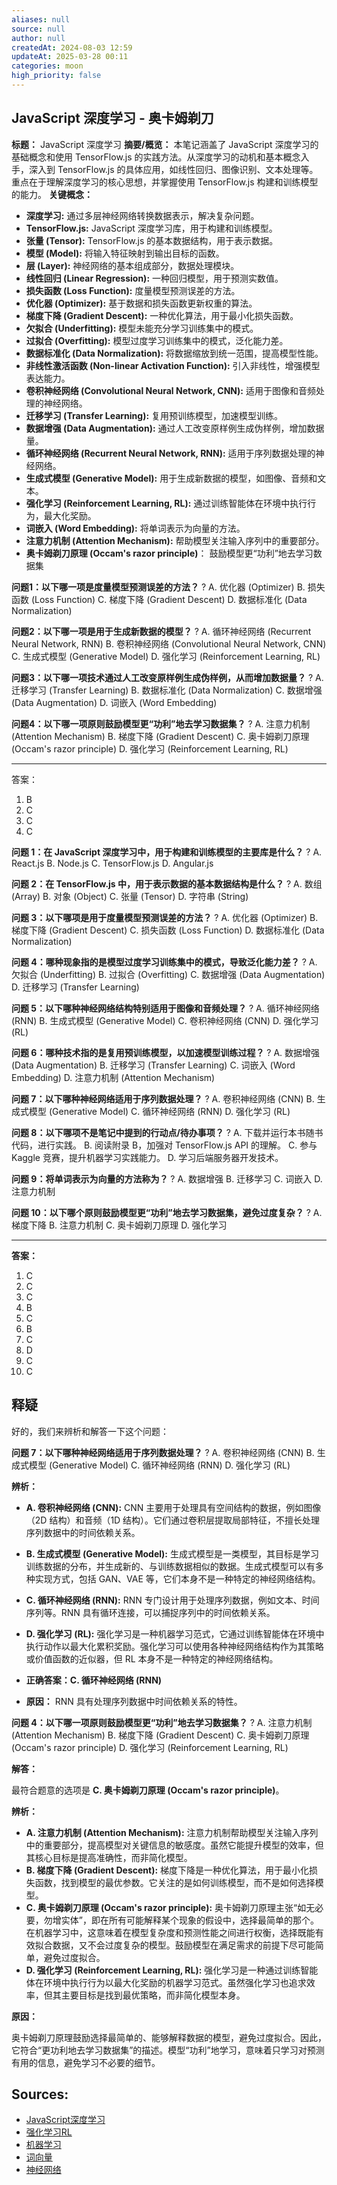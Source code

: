 ```yaml
---
aliases: null
source: null
author: null
createdAt: 2024-08-03 12:59
updateAt: 2025-03-28 00:11
categories: moon
high_priority: false
---
```


## JavaScript 深度学习 - 奥卡姆剃刀


**标题：** JavaScript 深度学习
**摘要/概览：**
本笔记涵盖了 JavaScript 深度学习的基础概念和使用 TensorFlow.js 的实践方法。从深度学习的动机和基本概念入手，深入到 TensorFlow.js 的具体应用，如线性回归、图像识别、文本处理等。重点在于理解深度学习的核心思想，并掌握使用 TensorFlow.js 构建和训练模型的能力。
**关键概念：**

- **深度学习:** 通过多层神经网络转换数据表示，解决复杂问题。
- **TensorFlow.js:** JavaScript 深度学习库，用于构建和训练模型。
- **张量 (Tensor):** TensorFlow.js 的基本数据结构，用于表示数据。
- **模型 (Model):** 将输入特征映射到输出目标的函数。
- **层 (Layer):** 神经网络的基本组成部分，数据处理模块。
- **线性回归 (Linear Regression):** 一种回归模型，用于预测实数值。
- **损失函数 (Loss Function):** 度量模型预测误差的方法。
- **优化器 (Optimizer):** 基于数据和损失函数更新权重的算法。
- **梯度下降 (Gradient Descent):** 一种优化算法，用于最小化损失函数。
- **欠拟合 (Underfitting):** 模型未能充分学习训练集中的模式。
- **过拟合 (Overfitting):** 模型过度学习训练集中的模式，泛化能力差。
- **数据标准化 (Data Normalization):** 将数据缩放到统一范围，提高模型性能。
- **非线性激活函数 (Non-linear Activation Function):** 引入非线性，增强模型表达能力。
- **卷积神经网络 (Convolutional Neural Network, CNN):** 适用于图像和音频处理的神经网络。
- **迁移学习 (Transfer Learning):** 复用预训练模型，加速模型训练。
- **数据增强 (Data Augmentation):** 通过人工改变原样例生成伪样例，增加数据量。
- **循环神经网络 (Recurrent Neural Network, RNN):** 适用于序列数据处理的神经网络。
- **生成式模型 (Generative Model):** 用于生成新数据的模型，如图像、音频和文本。
- **强化学习 (Reinforcement Learning, RL):** 通过训练智能体在环境中执行行为，最大化奖励。
- **词嵌入 (Word Embedding):** 将单词表示为向量的方法。
- **注意力机制 (Attention Mechanism):** 帮助模型关注输入序列中的重要部分。
- **奥卡姆剃刀原理 (Occam's razor principle)**： 鼓励模型更“功利”地去学习数据集





**问题1：以下哪一项是度量模型预测误差的方法？**
?
A. 优化器 (Optimizer)
B. 损失函数 (Loss Function)
C. 梯度下降 (Gradient Descent)
D. 数据标准化 (Data Normalization)

**问题2：以下哪一项是用于生成新数据的模型？**
?
A. 循环神经网络 (Recurrent Neural Network, RNN)
B. 卷积神经网络 (Convolutional Neural Network, CNN)
C. 生成式模型 (Generative Model)
D. 强化学习 (Reinforcement Learning, RL)

**问题3：以下哪一项技术通过人工改变原样例生成伪样例，从而增加数据量？**
?
A. 迁移学习 (Transfer Learning)
B. 数据标准化 (Data Normalization)
C. 数据增强 (Data Augmentation)
D. 词嵌入 (Word Embedding)

**问题4：以下哪一项原则鼓励模型更“功利”地去学习数据集？**
?
A. 注意力机制 (Attention Mechanism)
B. 梯度下降 (Gradient Descent)
C. 奥卡姆剃刀原理 (Occam's razor principle)
D. 强化学习 (Reinforcement Learning, RL)

---
答案：

1. B
2. C
3. C
4. C


**问题 1：在 JavaScript 深度学习中，用于构建和训练模型的主要库是什么？**
?
A. React.js
B. Node.js
C. TensorFlow.js
D. Angular.js

**问题 2：在 TensorFlow.js 中，用于表示数据的基本数据结构是什么？**
?
A. 数组 (Array)
B. 对象 (Object)
C. 张量 (Tensor)
D. 字符串 (String)

**问题 3：以下哪项是用于度量模型预测误差的方法？**
?
A. 优化器 (Optimizer)
B. 梯度下降 (Gradient Descent)
C. 损失函数 (Loss Function)
D. 数据标准化 (Data Normalization)

**问题 4：哪种现象指的是模型过度学习训练集中的模式，导致泛化能力差？**
?
A. 欠拟合 (Underfitting)
B. 过拟合 (Overfitting)
C. 数据增强 (Data Augmentation)
D. 迁移学习 (Transfer Learning)

**问题 5：以下哪种神经网络结构特别适用于图像和音频处理？**
?
A. 循环神经网络 (RNN)
B. 生成式模型 (Generative Model)
C. 卷积神经网络 (CNN)
D. 强化学习 (RL)

**问题 6：哪种技术指的是复用预训练模型，以加速模型训练过程？**
?
A. 数据增强 (Data Augmentation)
B. 迁移学习 (Transfer Learning)
C. 词嵌入 (Word Embedding)
D. 注意力机制 (Attention Mechanism)

**问题 7：以下哪种神经网络适用于序列数据处理？**
?
A. 卷积神经网络 (CNN)
B. 生成式模型 (Generative Model)
C. 循环神经网络 (RNN)
D. 强化学习 (RL)

**问题 8：以下哪项不是笔记中提到的行动点/待办事项？**
?
A. 下载并运行本书随书代码，进行实践。
B. 阅读附录 B，加强对 TensorFlow.js API 的理解。
C. 参与 Kaggle 竞赛，提升机器学习实践能力。
D. 学习后端服务器开发技术。

**问题 9：将单词表示为向量的方法称为？**
?
A. 数据增强
B. 迁移学习
C. 词嵌入
D. 注意力机制

**问题 10：以下哪个原则鼓励模型更“功利”地去学习数据集，避免过度复杂？**
?
A. 梯度下降
B. 注意力机制
C. 奥卡姆剃刀原理
D. 强化学习

---
**答案：**

1.  C
2.  C
3.  C
4.  B
5.  C
6.  B
7.  C
8.  D
9.  C
10. C
## 释疑
好的，我们来辨析和解答一下这个问题：

**问题 7：以下哪种神经网络适用于序列数据处理？**
?
A. 卷积神经网络 (CNN)
B. 生成式模型 (Generative Model)
C. 循环神经网络 (RNN)
D. 强化学习 (RL)

**辨析：**

*   **A. 卷积神经网络 (CNN):** CNN 主要用于处理具有空间结构的数据，例如图像（2D 结构）和音频（1D 结构）。它们通过卷积层提取局部特征，不擅长处理序列数据中的时间依赖关系。
*   **B. 生成式模型 (Generative Model):** 生成式模型是一类模型，其目标是学习训练数据的分布，并生成新的、与训练数据相似的数据。生成式模型可以有多种实现方式，包括 GAN、VAE 等，它们本身不是一种特定的神经网络结构。
*   **C. 循环神经网络 (RNN):** RNN 专门设计用于处理序列数据，例如文本、时间序列等。RNN 具有循环连接，可以捕捉序列中的时间依赖关系。
*   **D. 强化学习 (RL):** 强化学习是一种机器学习范式，它通过训练智能体在环境中执行动作以最大化累积奖励。强化学习可以使用各种神经网络结构作为其策略或价值函数的近似器，但 RL 本身不是一种特定的神经网络结构。

*   **正确答案：C. 循环神经网络 (RNN)**
*   **原因：** RNN 具有处理序列数据中时间依赖关系的特性。


**问题 4：以下哪一项原则鼓励模型更“功利”地去学习数据集？**
?
A. 注意力机制 (Attention Mechanism)
B. 梯度下降 (Gradient Descent)
C. 奥卡姆剃刀原理 (Occam's razor principle)
D. 强化学习 (Reinforcement Learning, RL)

**解答：**

最符合题意的选项是 **C. 奥卡姆剃刀原理 (Occam's razor principle)**。

**辨析：**

*   **A. 注意力机制 (Attention Mechanism):** 注意力机制帮助模型关注输入序列中的重要部分，提高模型对关键信息的敏感度。虽然它能提升模型的效率，但其核心目标是提高准确性，而非简化模型。
*   **B. 梯度下降 (Gradient Descent):** 梯度下降是一种优化算法，用于最小化损失函数，找到模型的最优参数。它关注的是如何训练模型，而不是如何选择模型。
*   **C. 奥卡姆剃刀原理 (Occam's razor principle):** 奥卡姆剃刀原理主张“如无必要，勿增实体”，即在所有可能解释某个现象的假设中，选择最简单的那个。在机器学习中，这意味着在模型复杂度和预测性能之间进行权衡，选择既能有效拟合数据，又不会过度复杂的模型。鼓励模型在满足需求的前提下尽可能简单，避免过度拟合。
*   **D. 强化学习 (Reinforcement Learning, RL):** 强化学习是一种通过训练智能体在环境中执行行为以最大化奖励的机器学习范式。虽然强化学习也追求效率，但其主要目标是找到最优策略，而非简化模型本身。

**原因：**

奥卡姆剃刀原理鼓励选择最简单的、能够解释数据的模型，避免过度拟合。因此，它符合“更功利地去学习数据集”的描述。模型“功利”地学习，意味着只学习对预测有用的信息，避免学习不必要的细节。



## Sources:
- [JavaScript深度学习](obsidian://open?vault=obsidianDoc&file=JavaScript%E6%B7%B1%E5%BA%A6%E5%AD%A6%E4%B9%A0)
- [强化学习RL](obsidian://open?vault=obsidianDoc&file=%E5%BC%BA%E5%8C%96%E5%AD%A6%E4%B9%A0RL)
- [机器学习](obsidian://open?vault=obsidianDoc&file=%E6%9C%BA%E5%99%A8%E5%AD%A6%E4%B9%A0)
- [词向量](obsidian://open?vault=obsidianDoc&file=%E8%AF%8D%E5%90%91%E9%87%8F)
- [神经网络](obsidian://open?vault=obsidianDoc&file=%E7%A5%9E%E7%BB%8F%E7%BD%91%E7%BB%9C)